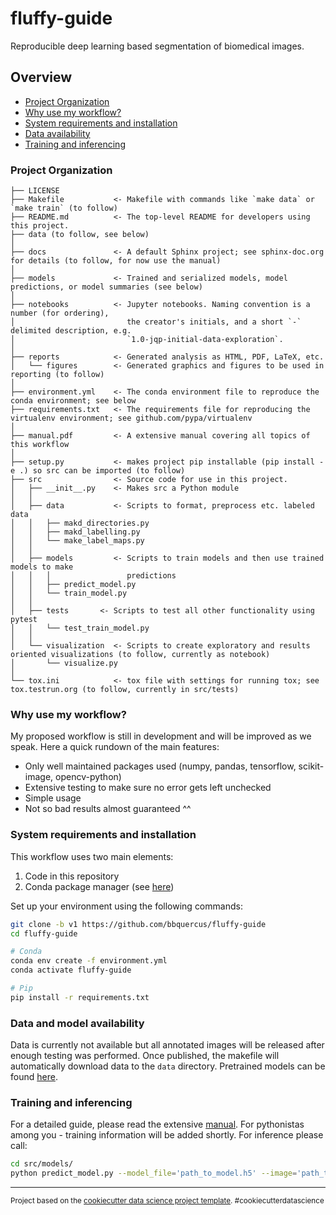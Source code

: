 

fluffy-guide
==============================

Reproducible deep learning based segmentation of biomedical images.



## Overview

- [Project Organization](#project-organizaion)
- [Why use my workflow?](#why-use-my-workflow?)
- [System requirements and installation](#system-requirements-and-installation)
- [Data availability](#data-availablilty)
- [Training and inferencing](#training-and-inferencing)



### Project Organization

    ├── LICENSE
    ├── Makefile           <- Makefile with commands like `make data` or `make train` (to follow)
    ├── README.md          <- The top-level README for developers using this project.
    ├── data (to follow, see below)
    │
    ├── docs               <- A default Sphinx project; see sphinx-doc.org for details (to follow, for now use the manual)
    │
    ├── models             <- Trained and serialized models, model predictions, or model summaries (see below)
    │
    ├── notebooks          <- Jupyter notebooks. Naming convention is a number (for ordering),
    │                         the creator's initials, and a short `-` delimited description, e.g.
    │                         `1.0-jqp-initial-data-exploration`.
    │
    ├── reports            <- Generated analysis as HTML, PDF, LaTeX, etc.
    │   └── figures        <- Generated graphics and figures to be used in reporting (to follow)
    │
    ├── environment.yml    <- The conda environment file to reproduce the conda environment; see below
    ├── requirements.txt   <- The requirements file for reproducing the virtualenv environment; see github.com/pypa/virtualenv
    │
    ├── manual.pdf         <- A extensive manual covering all topics of this workflow
    │
    ├── setup.py           <- makes project pip installable (pip install -e .) so src can be imported (to follow)
    ├── src                <- Source code for use in this project.
    │   ├── __init__.py    <- Makes src a Python module
    │   │
    │   ├── data           <- Scripts to format, preprocess etc. labeled data
    │   │   ├── makd_directories.py
    │   │   ├── makd_labelling.py
    │   │   └── make_label_maps.py
    │   │
    │   ├── models         <- Scripts to train models and then use trained models to make
    │   │   │                 predictions
    │   │   ├── predict_model.py
    │   │   └── train_model.py
    │   │
    │   ├── tests       <- Scripts to test all other functionality using pytest
    │   │   └── test_train_model.py
    │   │
    │   └── visualization  <- Scripts to create exploratory and results oriented visualizations (to follow, currently as notebook)
    │       └── visualize.py
    │
    └── tox.ini            <- tox file with settings for running tox; see tox.testrun.org (to follow, currently in src/tests)



### Why use my workflow?

My proposed workflow is still in development and will be improved as we speak. Here a quick rundown of the main features:

- Only well maintained packages used (numpy, pandas, tensorflow, scikit-image, opencv-python)
- Extensive testing to make sure no error gets left unchecked
- Simple usage
- Not so bad results almost guaranteed ^^



### System requirements and installation

This workflow uses two main elements:

1. Code in this repository
2. Conda package manager (see [here](https://docs.conda.io/projects/conda/en/latest/user-guide/install/))


Set up your environment using the following commands:

```bash
git clone -b v1 https://github.com/bbquercus/fluffy-guide
cd fluffy-guide

# Conda
conda env create -f environment.yml
conda activate fluffy-guide

# Pip
pip install -r requirements.txt
```



### Data and model availability

Data is currently not available but all annotated images will be released after enough testing was performed. Once published, the makefile will automatically download data to the `data` directory. Pretrained models can be found [here](https://www.dropbox.com/sh/5ffku4w4n52urbj/AADAACaMf3wEDyNfWOjdi9BOa?dl=0).



### Training and inferencing

For a detailed guide, please read the extensive [manual](https://github.com/bbquercus/fluffy-guide/manual.pdf). For pythonistas among you - training information will be added shortly. For inference please call:

```bash
cd src/models/
python predict_model.py --model_file='path_to_model.h5' --image='path_to_folder_with_images'
```



--------

<p><small>Project based on the <a target="_blank" href="https://drivendata.github.io/cookiecutter-data-science/">cookiecutter data science project template</a>. #cookiecutterdatascience</small></p>
